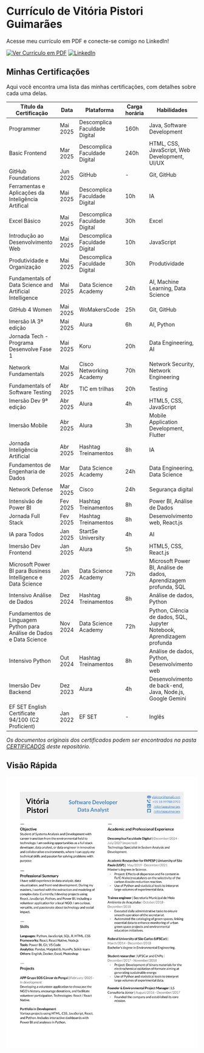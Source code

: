 # Currículo de Vitória Pistori Guimarães

Acesse meu currículo em PDF e conecte-se comigo no LinkedIn!

[![Ver Currículo em PDF](https://img.shields.io/badge/Acesse%20em%20PDF-gray?style=for-the-badge)](https://github.com/vitoriapguimaraes/vitoriapguimaraes/blob/main/DOCUMENTOS/ProfileLinkedIn.pdf)
<a href="https://www.linkedin.com/in/vitoriapguimaraes/"><img src="https://img.shields.io/badge/-in/vitoriapaguimaraes-0077B5?style=for-the-badge" alt="LinkedIn"/></a>

## Minhas Certificações

Aqui você encontra uma lista das minhas certificações, com detalhes sobre cada uma delas.

| Título da Certificação                                               | Data     | Plataforma                    | Carga horária | Habilidades |
|----------------------------------------------------------------------|----------|-------------------------------|---------------|-------------|
| Programmer                                                           | Mai 2025 | Descomplica Faculdade Digital | 160h          | Java, Software Development |
| Basic Frontend                                                       | Mar 2025 | Descomplica Faculdade Digital | 240h          | HTML, CSS, JavaScript, Web Development, UI/UX |
| GitHub Foundations                                                   | Jun 2025 | GitHub                        | -             | Git, GitHub |
| Ferramentas e Aplicações da Inteligência Artifical                   | Mai 2025 | Descomplica Faculdade Digital | 10h           | IA          |
| Excel Básico                                                         | Mai 2025 | Descomplica Faculdade Digital | 30h           | Excel       |
| Introdução ao Desenvolvimento Web                                    | Mai 2025 | Descomplica Faculdade Digital | 10h           | JavaScript  |
| Produtividade e Organização                                          | Mai 2025 | Descomplica Faculdade Digital | 30h           | Produtividade |
| Fundamentals of Data Science and Artificial Intelligence             | Mai 2025 | Data Science Academy          | 24h           | AI, Machine Learning, Data Science |
| GitHub 4 Women                                                       | Mai 2025 | WoMakersCode                  | 25h           | Git, GitHub |
| Imersão IA 3ª edição                                                 | Mai 2025 | Alura                         | 6h            | AI, Python  |
| Jornada Tech - Programa Desenvolve Fase 1                            | Mai 2025 | Koru                          | 20h           | Data Engineering, AI |
| Network Fundamentals                                                 | Mai 2025 | Cisco Networking Academy      | 70h           | Network Security, Network Engineering |
| Fundamentals of Software Testing                                     | Abr 2025 | TIC em trilhas                | 20h           | Testing     |
| Imersão Dev 9ª edição                                                | Abr 2025 | Alura                         | 4h            | HTML5, CSS, JavaScript |
| Imersão Mobile                                                       | Abr 2025 | Alura                         | 3h            | Mobile Application Development, Flutter |
| Jornada Inteligência Artificial                                      | Abr 2025 | Hashtag Treinamentos          | 8h            | IA          |
| Fundamentos de Engenharia de Dados                                   | Mar 2025 | Data Science Academy          | 24h           | Data Engineering, Data Science |
| Network Defense                                                      | Mar 2025 | Cisco                         | 24h           | Segurança digital |
| Intensivão de Power BI                                               | Fev 2025 | Hashtag Treinamentos          | 8h            | Power BI, Análise de Dados |
| Jornada Full Stack                                                   | Fev 2025 | Hashtag Treinamentos          | 8h            | Desenvolvimento web, React.js |
| IA para Todos                                                        | Jan 2025 | StartSe University            | 4h            | AI          |
| Imersão Dev Frontend                                                 | Jan 2025 | Alura                         | 5h            | HTML5, CSS, React.js |
| Microsoft Power BI para Business Intelligence e Data Science         | Jan 2025 | Data Science Academy          | 72h           | Microsoft Power BI, Análise de dados, Aprendizagem profunda, SQL |
| Intensivo Análise de Dados                                           | Dez 2024 | Hashtag Treinamentos          | 8h            | Análise de dados, Python |
| Fundamentos de Linguagem Python para Análise de Dados e Data Science | Nov 2024 | Data Science Academy          | 72h           | Python, Ciência de dados, SQL, Jupyter Notebook, Aprendizagem profunda |
| Intensivo Python                                                     | Out 2024 | Hashtag Treinamentos          | 8h            | Análise de dados, Python, Desenvolvimento web |
| Imersão Dev Backend                                                  | Dez 2023 | Alura                         | 4h            | Desenvolvimento de back-end, Java, Node.js, Google Gemini |
| EF SET English Certificate 94/100 (C2 Proficient)                    | Jan 2022 | EF SET                        | -             | Inglês      |

*Os documentos originais dos certificados podem ser encontrados na pasta [CERTIFICADOS](https://github.com/vitoriapguimaraes/vitoriapguimaraes/tree/main/DOCUMENTOS/CERTIFICADOS) deste repositório.*

## Visão Rápida

<div align="center">
  <img src="https://github.com/vitoriapguimaraes/vitoriapguimaraes/blob/main/image/ResumeImg-VitoriaPistori.png" alt="Prévia do Currículo" width="700"/>
</div>
